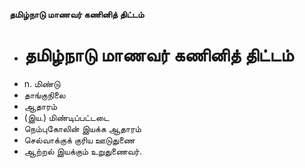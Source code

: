 **தமிழ்நாடு மாணவர் கணினித் திட்டம்**
- # தமிழ்நாடு மாணவர் கணினித் திட்டம்
- n. மிண்டு
- தாங்குநிலை
- ஆதாரம்
- (இய.) மிண்டிப்பட்டடை
- நெம்புகோலின் இயக்க ஆதாரம்
- செல்வாக்குக் குரிய ஊடுதுணை
- ஆற்றல் இயக்கும் உறுதுணைவர்.


